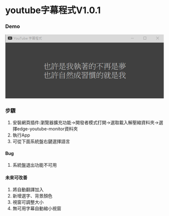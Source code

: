 # youtube字幕程式V1.0.1
### Demo
![alt text](image/image.png)
### 步驟
1. 安裝網頁插件:瀏覽器擴充功能->開發者模式打開->選取載入解壓縮資料夾->選擇edge-youtube-monitor資料夾
2. 執行App
3. 可從下面系統盤右鍵選擇語言
   
#### Bug
1. 系統盤退出功能不可用

#### 未來可改善
1. 將自動翻譯加入
2. 新增選字、背景顏色
3. 視窗可調整大小
4. 無可用字幕自動縮小視窗



